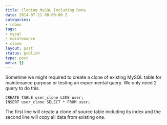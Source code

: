 ```yaml
---
title: Cloning MySQL Including Data
date: 2014-07-21 00:00:00 Z
categories:
- rdbms
tags:
- mysql
- maintenance
- clone
layout: post
status: publish
type: post
meta: {}
---
```


Sometime we might required to create a clone of existing MySQL table for maintenance purpose or testing an experimental query. We only need 2 query to do this.

```
CREATE TABLE user_clone LIKE user;
INSERT user_clone SELECT * FROM user;
```

The first line will create a clone of source table including its index and the second line will copy all data from existing one.

